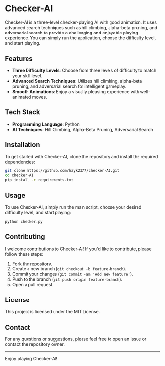 # Checker-AI

Checker-AI is a three-level checker-playing AI with good animation. It uses advanced search techniques such as hill climbing, alpha-beta pruning, and adversarial search to provide a challenging and enjoyable playing experience. You can simply run the application, choose the difficulty level, and start playing.

## Features

- **Three Difficulty Levels**: Choose from three levels of difficulty to match your skill level.
- **Advanced Search Techniques**: Utilizes hill climbing, alpha-beta pruning, and adversarial search for intelligent gameplay.
- **Smooth Animations**: Enjoy a visually pleasing experience with well-animated moves.

## Tech Stack

- **Programming Language**: Python
- **AI Techniques**: Hill Climbing, Alpha-Beta Pruning, Adversarial Search

## Installation

To get started with Checker-AI, clone the repository and install the required dependencies:

```bash
git clone https://github.com/hayk2377/checker-AI.git
cd checker-AI
pip install -r requirements.txt
```

## Usage

To use Checker-AI, simply run the main script, choose your desired difficulty level, and start playing:

```bash
python checker.py
```

## Contributing

I welcome contributions to Checker-AI! If you'd like to contribute, please follow these steps:

1. Fork the repository.
2. Create a new branch (`git checkout -b feature-branch`).
3. Commit your changes (`git commit -am 'Add new feature'`).
4. Push to the branch (`git push origin feature-branch`).
5. Open a pull request.

## License

This project is licensed under the MIT License.

## Contact

For any questions or suggestions, please feel free to open an issue or contact the repository owner.

---

Enjoy playing Checker-AI!
